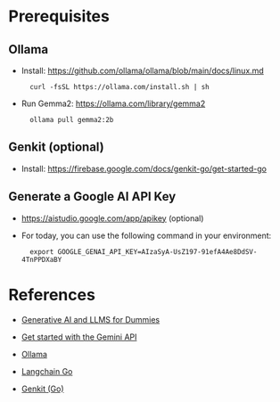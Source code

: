 # Prerequisites 

## Ollama

- Install: https://github.com/ollama/ollama/blob/main/docs/linux.md
    
        
        curl -fsSL https://ollama.com/install.sh | sh
        

- Run Gemma2: https://ollama.com/library/gemma2
    
        
        ollama pull gemma2:2b
        

## Genkit (optional)

- Install: https://firebase.google.com/docs/genkit-go/get-started-go


## Generate a Google AI API Key

- https://aistudio.google.com/app/apikey (optional)

- For today, you can use the following command in your environment:

        export GOOGLE_GENAI_API_KEY=AIzaSyA-UsZ197-91efA4Ae8DdSV-4TnPPDXaBY

# References

- [Generative AI and LLMS for Dummies](https://www.snowflake.com/resource/generative-ai-and-llms-for-dummies)

- [Get started with the Gemini API](https://ai.google.dev/gemini-api/docs)

- [Ollama](https://ollama.com/)

- [Langchain Go](https://tmc.github.io/langchaingo/docs/)

- [Genkit (Go)](https://firebase.google.com/docs/genkit-go/get-started-go)


